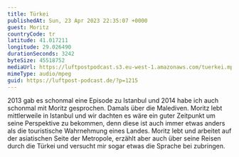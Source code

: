 ```yaml
---
title: Türkei
publishedAt: Sun, 23 Apr 2023 22:35:07 +0000
guest: Moritz
countryCode: tr
latitude: 41.017211
longitude: 29.026490
durationSeconds: 3242
byteSize: 45518752
mediaUrl: https://luftpostpodcast.s3.eu-west-1.amazonaws.com/tuerkei.mp3
mimeType: audio/mpeg
guid: https://luftpost-podcast.de/?p=1215
---
```


2013 gab es schonmal eine Episode zu Istanbul und 2014 habe ich auch schonmal mit Moritz gesprochen. Damals über die Malediven. Moritz lebt mittlerweile in Istanbul und wir dachten es wäre ein guter Zeitpunkt um seine Perspektive zu bekommen, denn diese ist auch immer etwas anders als die touristische Wahrnehmung eines Landes. Moritz lebt und arbeitet auf der asiatischen Seite der Metropole, erzählt aber auch über seine Reisen durch die Türkei und versucht mir sogar etwas die Sprache bei zubringen.

